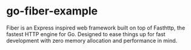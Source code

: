 # go-fiber-example
Fiber is an Express inspired web framework built on top of Fasthttp, the fastest HTTP engine for Go. Designed to ease things up for fast development with zero memory allocation and performance in mind.
